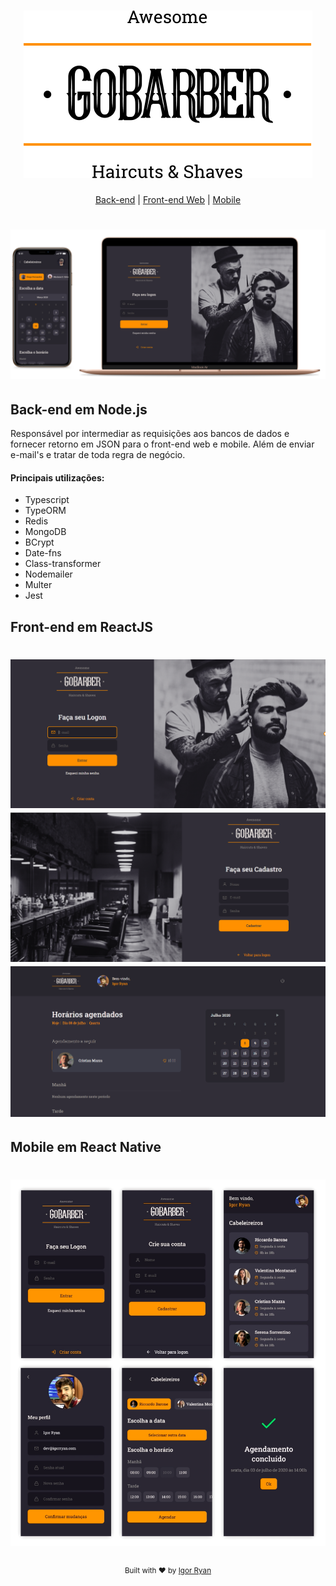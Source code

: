 <h1 align="center"><img src="./frontend/src/assets/logo_black.svg"/></h1>

<div align="center">

[Back-end](#Back-end-em-Node.js) | [Front-end Web](#Front-end-em-ReactJS) | [Mobile](#Mobile-em-React-Native)

</div>
<h1 align="center"><img src="./frontend/src/assets/gobarberapp.png"/></h1>



## Back-end em Node.js

Responsável por intermediar as requisições aos bancos de dados e fornecer retorno em JSON para o front-end web e mobile. Além de enviar e-mail's e tratar de toda regra de negócio.

#### Principais utilizações:

- Typescript
- TypeORM
- Redis
- MongoDB
- BCrypt
- Date-fns
- Class-transformer
- Nodemailer
- Multer
- Jest

## Front-end em ReactJS

<h1 align="center">
<img src="./frontend/src/assets/front-login.png"/>
<img src="./frontend/src/assets/front-cadastro.png"/>
<img src="./frontend/src/assets/front-dashboard.png"/>
</h1>

## Mobile em React Native

<h1 align="center">
<img src="./frontend/src/assets/mobile-screens.png"/>
</h1>

<div align="center">
  <sub>Built with ❤︎ by <a href="https://www.linkedin.com/in/igorryan/">Igor Ryan</a>
</div>
